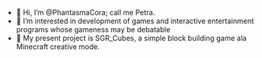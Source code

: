 - 👋 Hi, I’m @PhantasmaCora; call me Petra.
- 👀 I’m interested in development of games and interactive entertainment programs whose gameness may be debatable
- 🍫 My present project is SGR_Cubes, a simple block building game ala Minecraft creative mode.

<!---
PhantasmaCora/PhantasmaCora is a ✨ special ✨ repository because its `README.md` (this file) appears on your GitHub profile.
You can click the Preview link to take a look at your changes.
--->
